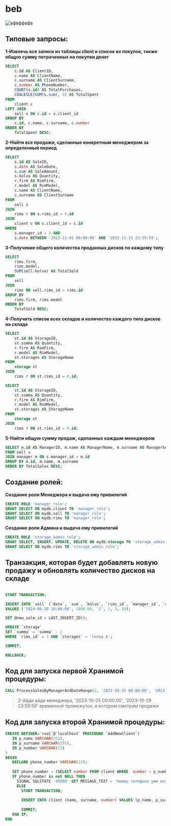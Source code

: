 # beb
![вфвффвфв](https://github.com/iceboyonda/Course_work/assets/120388523/43fd7eac-ef16-40c8-935c-30ad0f4355fa)
## Типовые запросы:
**1-Извлечь все записи из таблицы client и список их покупок, также общую сумму потраченных на покупки денег**
``` sql 
SELECT 
    c.id AS ClientID,
    c.name AS ClientName,
    c.surname AS ClientSurname,
    c.number AS PhoneNumber,
    COUNT(s.id) AS TotalPurchases,
    COALESCE(SUM(s.sum), 0) AS TotalSpent
FROM 
    client c
LEFT JOIN 
    sell s ON c.id = s.client_id
GROUP BY 
    c.id, c.name, c.surname, c.number
ORDER BY 
    TotalSpent DESC;
```
**2-Найти все продажи, сделанные конкретным менеджером за определенный период**
``` sql 
SELECT 
    s.id AS SaleID, 
    s.date AS SaleDate, 
    s.sum AS SaleAmount, 
    s.kolvo AS Quantity,
    r.firm AS RimFirm, 
    r.model AS RimModel, 
    c.name AS ClientName, 
    c.surname AS ClientSurname
FROM 
    sell s
JOIN 
    rims r ON s.rims_id = r.id
JOIN 
    client c ON s.client_id = c.id
WHERE 
    s.manager_id = 2 AND 
    s.date BETWEEN '2023-11-01 00:00:00' AND '2023-11-15 23:59:59';
``` 
**3-Получение общего количества проданных дисков по каждому типу**
``` sql 
SELECT 
    rims.firm,
    rims.model,
    SUM(sell.kolvo) AS TotalSold
FROM 
    sell
JOIN 
    rims ON sell.rims_id = rims.id
GROUP BY 
    rims.firm, rims.model
ORDER BY 
    TotalSold DESC;
``` 
**4-Получить список всех складов и количество каждого типа дисков на складе**
``` sql 
SELECT 
    st.id AS StorageID, 
    st.summa AS Quantity, 
    r.firm AS RimFirm, 
    r.model AS RimModel, 
    st.storages AS StorageName
FROM 
    storage st
JOIN 
    rims r ON st.rims_id = r.id;

SELECT 
    st.id AS StorageID, 
    st.summa AS Quantity, 
    r.firm AS RimFirm, 
    r.model AS RimModel, 
    st.storages AS StorageName
FROM 
    storage st
JOIN 
    rims r ON st.rims_id = r.id;
``` 
**5-Найти общую сумму продаж, сделанных каждым менеджером**
``` sql 
SELECT m.id AS ManagerID, m.name AS ManagerName, m.surname AS ManagerSurname, SUM(s.sum) AS TotalSales
FROM sell s
JOIN manager m ON s.manager_id = m.id
GROUP BY m.id, m.name, m.surname
ORDER BY TotalSales DESC;
``` 
## Создание ролей:
**Создание роли Менеджера и выдача ему привилегий**
``` sql 
CREATE ROLE 'manager_role';
GRANT SELECT ON mydb.client TO 'manager_role';
GRANT SELECT ON mydb.sell TO 'manager_role';
GRANT SELECT ON mydb.rims TO 'manager_role';
``` 
**Создание роли Админа и выдача ему привилегий**
``` sql 
CREATE ROLE 'storage_admin_role';
GRANT SELECT, INSERT, UPDATE, DELETE ON mydb.storage TO 'storage_admin_role';
GRANT SELECT ON mydb.rims TO 'storage_admin_role';
``` 
## Транзакция, которая будет добавлять новую продажу и обновлять количество дисков на складе 
``` sql 

START TRANSACTION;

INSERT INTO `sell` (`date`, `sum`, `kolvo`, `rims_id`, `manager_id`, `client_id`)
VALUES ('2024-06-18 10:00:00', 1800.00, '2', 1, 3, 18);

SET @new_sale_id = LAST_INSERT_ID();

UPDATE `storage`
SET `summa` = `summa` - 2
WHERE `rims_id` = 1 AND `storages` = 'Склад A';

COMMIT;

ROLLBACK;
``` 
## Код для запуска первой Хранимой процедуры:
``` sql 
CALL ProcessSalesByManagerAndDateRange(2, '2023-10-25 00:00:00', '2023-10-29 23:59:59');
``` 
> 2-Айди айди менеджера, '2023-10-25 00:00:00', '2023-10-29 23:59:59' временной промежуток, в котором смотрим продажи
 ## Код для запуска второй Хранимой процедуры:
 ``` sql 
CREATE DEFINER=`root`@`localhost` PROCEDURE `AddNewClient`(
    IN p_name VARCHAR(255),
    IN p_surname VARCHAR(255),
    IN p_number VARCHAR(13)
)
BEGIN
	DECLARE phone_number VARCHAR(13);
    
    SET phone_number = (SELECT number FROM client WHERE  number = p_number);
    IF phone_number is not NULL THEN 
      SIGNAL SQLSTATE '45000' SET MESSAGE_TEXT = 'Номер телефона уже используется';
      ELSE 
        START TRANSACTION;
        
        INSERT INTO client (name, surname, number) VALUES (p_name, p_surname, p_number);
        
        COMMIT;
    END IF;
END
``` 
